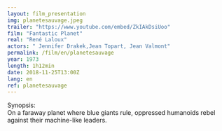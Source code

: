 ```yaml
---
layout: film_presentation
img: planetesauvage.jpeg
trailer: "https://www.youtube.com/embed/ZkIAkDsiUoo"
film: "Fantastic Planet"
real: "René Laloux"
actors: " Jennifer Drakek,Jean Topart, Jean Valmont"
permalink: /film/en/planetesauvage
year: 1973
length: 1h12min
date: 2018-11-25T13:00Z
lang: en
ref: planetesauvage
---
```


<span class="name"> Synopsis:</span> <br/>
<span class="resumefilm"> On a faraway planet where blue giants rule, oppressed humanoids rebel against their machine-like leaders.  </span>
